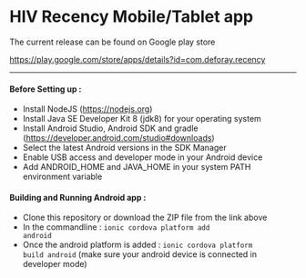 # HIV Recency Mobile/Tablet app

The current release can be found on Google play store

https://play.google.com/store/apps/details?id=com.deforay.recency

---

#### Before Setting up :

* Install NodeJS (https://nodejs.org)
* Install Java SE Developer Kit 8 (jdk8) for your operating system
* Install Android Studio, Android SDK and gradle (https://developer.android.com/studio#downloads)
* Select the latest Android versions in the SDK Manager
* Enable USB access and developer mode in your Android device 
* Add ANDROID_HOME and JAVA_HOME in your system PATH environment variable


#### Building and Running Android app :


* Clone this repository or download the ZIP file from the link above
* In the commandline : <code>ionic cordova platform add android</code>
* Once the android platform is added : <code>ionic cordova platform build android</code> (make sure your android device is connected in developer mode)

